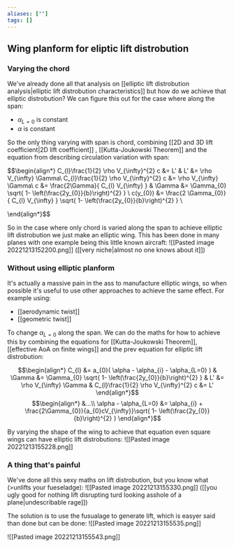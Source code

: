 ```yaml
---
aliases: [""]
tags: []
---
```


## Wing planform for eliptic lift distrobution

### Varying the chord

We've already done all that analysis on [[elliptic lift distrobution analysis|elliptic lift distrobution characteristics]] but how do we achieve that elliptic distrobution? We can figure this out for the case where along the span:
- $\alpha_{L=0}$ is constant
- $\alpha$ is constant
  
So the only thing varying with span is chord, combining [[2D and 3D lift coefficient|2D lift coefficient]] , [[Kutta-Joukowski Theorem]] and the equation from describing circulation variation with span:

$$\begin{align*}
C_{l}\frac{1}{2} \rho V_{\infty}^{2} c  &=   L' & L' &= \rho V_{\infty} \Gamma\\
C_{l}\frac{1}{2} \rho V_{\infty}^{2} c  &=   \rho V_{\infty} \Gamma\\
c  &=     \frac{2\Gamma}{ C_{l}  V_{\infty} } & \Gamma &= \Gamma_{0} \sqrt{ 1- \left(\frac{2y_{0}}{b}\right)^{2} }  \\
c(y_{0})  &=     \frac{2 \Gamma_{0}}{ C_{l}  V_{\infty} }  \sqrt{ 1- \left(\frac{2y_{0}}{b}\right)^{2} }   \\

\end{align*}$$

So in the case where only chord is varied along the span to achieve elliptic lift distrobution we just make an elliptic wing. This has been done in many planes with one example being this little known aircraft:
![[Pasted image 20221213152200.png]]
([[very niche|almost no one knows about it]])

### Without using elliptic planform

It's actually a massive pain in the ass to manufacture elliptic wings, so when possible it's useful to use other approaches to achieve the same effect. For example using:
- [[aerodynamic twist]]
- [[geometric twist]]

To change $\alpha_{L=0}$ along the span. We can do the maths for how to achieve this by combining the equations for [[Kutta-Joukowski Theorem]], [[effective AoA on finite wings]] and the prev equation for elliptic lift distrobution:

$$\begin{align*}
C_{l} &= a_{0}( \alpha - \alpha_{i} - \alpha_{L=0} )  & \Gamma &= \Gamma_{0} \sqrt{ 1- \left(\frac{2y_{0}}{b}\right)^{2} }  & L' &= \rho V_{\infty} \Gamma & C_{l}\frac{1}{2} \rho V_{\infty}^{2} c  &=   L'
\end{align*}$$
$$\begin{align*}
&...\\
\alpha - \alpha_{L=0} &= \alpha_{i} + \frac{2\Gamma_{0}}{a_{0}cV_{\infty}}\sqrt{ 1- \left(\frac{2y_{0}}{b}\right)^{2} }
\end{align*}$$

By varying the shape of the wing to achieve that equation even square wings can have elliptic lift distrobutions:
![[Pasted image 20221213155228.png]]


### A thing that's painful

We've done all this sexy maths on lift distrobution, but you know what (>unlifts your fueseladge):
![[Pasted image 20221213155330.png]]
([[you ugly good for nothing lift disrupting turd looking asshole of a plane|undescribable rage]])

The solution is to use the fusualage to generate lift, which is easyer said than done but can be done:
![[Pasted image 20221213155535.png]]

![[Pasted image 20221213155543.png]]
